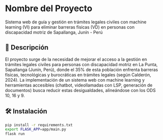 # Nombre del Proyecto
Sistema web de guía y gestión en trámites legales civiles con machine learning (VI) para eliminar barreras físicas (VD) en personas con discapacidad motriz de Sapallanga, Junín - Perú

## 📌 Descripción
El proyecto surge de la necesidad de mejorar el acceso a la gestión en trámites legales civiles para personas con discapacidad motriz en La Punta, Sapallanga (Junín, Perú), donde el 35% de esta población enfrenta barreras físicas, tecnológicas y burocráticas en trámites legales (según Calderón, 2024). La implementación de un sistema web con machine learning y herramientas accesibles (chatbot, videollamadas con LSP, generación de documentos) busca reducir estas desigualdades, alineándose con los ODS 10, 16 y 9.

## 🛠️ Instalación
```bash
pip install -r requirements.txt
export FLASK_APP=app/main.py
flask run
